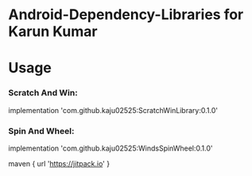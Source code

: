 # Android-Dependency-Libraries for Karun Kumar

# Usage
### Scratch And Win:
implementation 'com.github.kaju02525:ScratchWinLibrary:0.1.0'


### Spin And Wheel:
implementation 'com.github.kaju02525:WindsSpinWheel:0.1.0'


maven { url 'https://jitpack.io' } 
